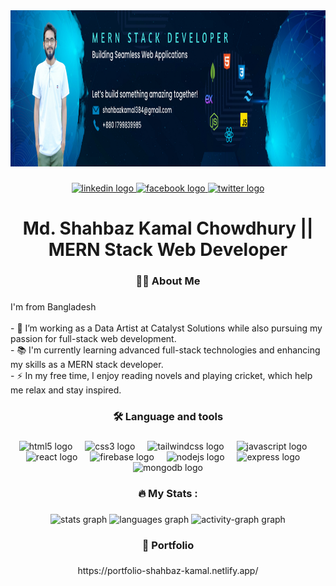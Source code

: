 <div align="center">
  <img height="250" src="https://raw.githubusercontent.com/shahbaz-kamal/shahbaz-kamal/refs/heads/main/banner3.png"  />
</div>

###

<div align="center">
  <a href="https://www.linkedin.com/in/md-shahbaz-kamal-chowdhury/" target="_blank">
    <img src="https://img.shields.io/static/v1?message=LinkedIn&logo=linkedin&label=&color=0077B5&logoColor=white&labelColor=&style=flat" height="25" alt="linkedin logo"  />
  </a>
  <a href="https://www.facebook.com/tamim.chowdhury.543/" target="_blank">
    <img src="https://img.shields.io/static/v1?message=Facebook&logo=facebook&label=&color=1877F2&logoColor=white&labelColor=&style=flat" height="25" alt="facebook logo"  />
  </a>
  <a href="https://x.com/tamim120096" target="_blank">
    <img src="https://img.shields.io/static/v1?message=Twitter&logo=twitter&label=&color=1DA1F2&logoColor=white&labelColor=&style=flat" height="25" alt="twitter logo"  />
  </a>
</div>

###

<h1 align="center">Md. Shahbaz Kamal Chowdhury || MERN Stack Web Developer</h1>





###

<h3 align="center">👩‍💻  About Me</h3>

###

<p align="left">I'm from Bangladesh<br><br>- 🔭 I’m working as a Data Artist at Catalyst Solutions while also pursuing my passion for full-stack web development.<br>- 📚 I'm currently learning advanced full-stack technologies and enhancing my skills as a MERN stack developer.<br>- ⚡ In my free time, I enjoy reading novels and playing cricket, which help me relax and stay inspired.</p>

###

<h3 align="center">🛠 Language and tools</h3>

###

<div align="center">
  <img src="https://cdn.jsdelivr.net/gh/devicons/devicon/icons/html5/html5-original.svg" height="40" alt="html5 logo"  />
  <img width="12" />
  <img src="https://cdn.jsdelivr.net/gh/devicons/devicon/icons/css3/css3-original.svg" height="40" alt="css3 logo"  />
  <img width="12" />
  <img src="https://cdn.simpleicons.org/tailwindcss/06B6D4" height="40" alt="tailwindcss logo"  />
  <img width="12" />
  <img src="https://cdn.simpleicons.org/javascript/F7DF1E" height="40" alt="javascript logo"  />
  <img width="12" />
  <img src="https://cdn.simpleicons.org/react/61DAFB" height="40" alt="react logo"  />
  <img width="12" />
  <img src="https://skillicons.dev/icons?i=firebase" height="40" alt="firebase logo"  />
  <img width="12" />
  <img src="https://cdn.simpleicons.org/nodedotjs/339933" height="40" alt="nodejs logo"  />
  <img width="12" />
  <img src="https://skillicons.dev/icons?i=express" height="40" alt="express logo"  />
  <img width="12" />
  <img src="https://cdn.simpleicons.org/mongodb/47A248" height="40" alt="mongodb logo"  />
</div>

###

<h3 align="center">🔥   My Stats :</h3>

###

<div align="center">
  <img src="https://github-readme-stats.vercel.app/api?username=shahbaz-kamal&hide_title=false&hide_rank=true&show_icons=true&include_all_commits=true&count_private=true&disable_animations=false&theme=dracula&locale=en&hide_border=false&order=1&custom_title=Github%20stats" height="150" alt="stats graph"  />
  <img src="https://github-readme-stats.vercel.app/api/top-langs?username=shahbaz-kamal&locale=en&hide_title=false&layout=compact&card_width=320&langs_count=5&theme=dracula&hide_border=false&order=2" height="150" alt="languages graph"  />
  <img src="https://github-readme-activity-graph.vercel.app/graph?username=shahbaz-kamal&radius=16&theme=github-dark&area=true&order=5&custom_title=My%20Contributions%20graph" height="300" alt="activity-graph graph"  />
</div>

###

<h3 align="center">🌟  Portfolio</h3>

###

<p align="center">https://portfolio-shahbaz-kamal.netlify.app/</p>

###
